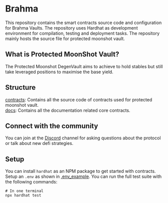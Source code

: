 # Brahma

This repository contains the smart contracts source code and configuration for Brahma Vaults. The repository uses Hardhat as development environment for compilation, testing and deployment tasks. The repository mainly hosts the source file for protected moonshot vault. 

## What is Protected MoonShot Vault?
The Protected Moonshot DegenVault aims to achieve to hold stables but still take leveraged positions to maximise the base yield.


## Structure
[contracts](./contracts): Contains all the source code of contracts used for protected moonshot vault. <br>
[docs](./docs): Contains all the documentation related core contracts.

## Connect with the community

You can join at the [Discord](https://discord.gg/brahma) channel for asking questions about the protocol or talk about new defi strategies.

## Setup

You can install `hardhat` as an NPM package to get started with contracts. Setup an `.env` as shown in [.env_example](./env_example). 
You can run the full test suite with the following commands:

```
# In one terminal
npx hardhat test 
```